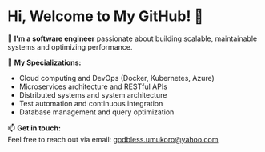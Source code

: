 # Hi, Welcome to My GitHub! 👋

🔧 **I'm a software engineer** passionate about building scalable, maintainable systems and optimizing performance.

🚀 **My Specializations:**
- Cloud computing and DevOps (Docker, Kubernetes, Azure)
- Microservices architecture and RESTful APIs
- Distributed systems and system architecture
- Test automation and continuous integration
- Database management and query optimization

📫 **Get in touch:**  
Feel free to reach out via email: [godbless.umukoro@yahoo.com](mailto:godbless.umukoro@yahoo.com)
